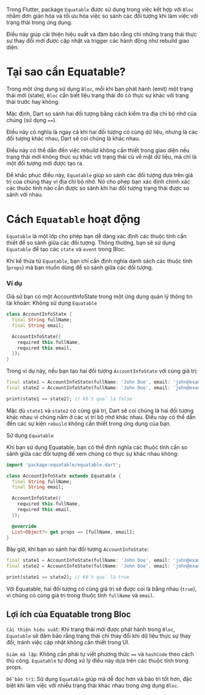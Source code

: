 Trong Flutter, package `Equatable` được sử dụng trong việc kết hợp với `Bloc` nhằm đơn giản hóa và tối ưu hóa việc so sánh các đối tượng khi làm việc với trạng thái trong ứng dụng.

Điều này giúp cải thiện hiệu suất và đảm bảo rằng chỉ những trạng thái thực sự thay đổi mới được cập nhật và trigger các hành động như rebuild giao diện.

# Tại sao cần Equatable?
Trong một ứng dụng sử dụng `Bloc`, mỗi khi bạn phát hành (emit) một trạng thái mới (state), `Bloc` cần biết liệu trạng thái đó có thực sự khác với trạng thái trước hay không.

Mặc định, Dart so sánh hai đối tượng bằng cách kiểm tra địa chỉ bộ nhớ của chúng (sử dụng `==`).

Điều này có nghĩa là ngay cả khi hai đối tượng có cùng dữ liệu, nhưng là các đối tượng khác nhau, Dart sẽ coi chúng là khác nhau.

Điều này có thể dẫn đến việc rebuild không cần thiết trong giao diện nếu trạng thái mới không thực sự khác với trạng thái cũ về mặt dữ liệu, mà chỉ là một đối tượng mới được tạo ra.

Để khắc phục điều này, `Equatable` giúp so sánh các đối tượng dựa trên giá trị của chúng thay vì địa chỉ bộ nhớ. Nó cho phép bạn xác định chính xác các thuộc tính nào cần được so sánh khi hai đối tượng trạng thái được so sánh với nhau.

# Cách `Equatable` hoạt động

`Equatable` là một lớp cho phép bạn dễ dàng xác định các thuộc tính cần thiết để so sánh giữa các đối tượng. Thông thường, bạn sẽ sử dụng `Equatable` để tạo các `state` và `event` trong Bloc.

Khi kế thừa từ `Equatable`, bạn chỉ cần định nghĩa danh sách các thuộc tính (`props`) mà bạn muốn dùng để so sánh giữa các đối tượng.

### Ví dụ
Giả sử bạn có một AccountInfoState trong một ứng dụng quản lý thông tin tài khoản:
Không sử dụng `Equatable`

```dart
class AccountInfoState {
  final String fullName;
  final String email;

  AccountInfoState({
    required this.fullName,
    required this.email,
  });
}
```

Trong ví dụ này, nếu bạn tạo hai đối tượng `AccountInfoState` với cùng giá trị:
```dart
final state1 = AccountInfoState(fullName: 'John Doe', email: 'john@example.com');
final state2 = AccountInfoState(fullName: 'John Doe', email: 'john@example.com');

print(state1 == state2); // Kết quả là false
```

Mặc dù `state1` và `state2` có cùng giá trị, Dart sẽ coi chúng là hai đối tượng khác nhau vì chúng nằm ở các vị trí bộ nhớ khác nhau. Điều này có thể dẫn đến các sự kiện `rebuild` không cần thiết trong ứng dụng của bạn.

Sử dụng `Equatable`

Khi bạn sử dụng Equatable, bạn có thể định nghĩa các thuộc tính cần so sánh giữa các đối tượng để xem chúng có thực sự khác nhau không:

```dart
import 'package:equatable/equatable.dart';

class AccountInfoState extends Equatable {
  final String fullName;
  final String email;

  AccountInfoState({
    required this.fullName,
    required this.email,
  });

  @override
  List<Object?> get props => [fullName, email];
}
```

Bây giờ, khi bạn so sánh hai đối tượng `AccountInfoState`:
```dart
final state1 = AccountInfoState(fullName: 'John Doe', email: 'john@example.com');
final state2 = AccountInfoState(fullName: 'John Doe', email: 'john@example.com');

print(state1 == state2); // Kết quả là true
```

Với Equatable, hai đối tượng có cùng giá trị sẽ được coi là bằng nhau (`true`), vì chúng có cùng giá trị trong thuộc tính `fullName` và `email`.

## Lợi ích của Equatable trong Bloc

`Cải thiện hiệu suất`: Khi trạng thái mới được phát hành trong `Bloc`, `Equatable` sẽ đảm bảo rằng trạng thái chỉ thay đổi khi dữ liệu thực sự thay đổi, tránh việc cập nhật không cần thiết trong UI.

`Giảm mã lặp`: Không cần phải tự viết phương thức `==` và `hashCode` theo cách thủ công. `Equatable` tự động xử lý điều này dựa trên các thuộc tính trong props.

`Dễ bảo trì`: Sử dụng `Equatable` giúp mã dễ đọc hơn và bảo trì tốt hơn, đặc biệt khi làm việc với nhiều trạng thái khác nhau trong ứng dụng `Bloc`.